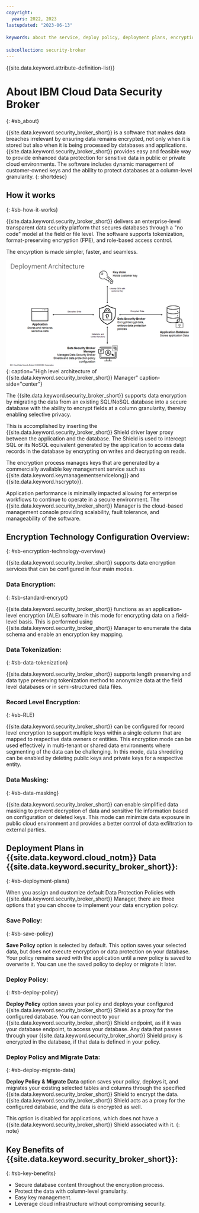 ```yaml
---
copyright:
  years: 2022, 2023
lastupdated: "2023-06-13"

keywords: about the service, deploy policy, deployment plans, encryption technology, encryption modes, data protection modes

subcollection: security-broker
---
```


{{site.data.keyword.attribute-definition-list}}

# About IBM Cloud Data Security Broker
{: #sb_about}

{{site.data.keyword.security_broker_short}} is a software that makes data breaches irrelevant
by ensuring data remains encrypted, not only when it is stored but also when it is being processed by databases and applications. 
{{site.data.keyword.security_broker_short}} provides easy and feasible way to provide enhanced data protection for sensitive data in public or private cloud environments. The software includes dynamic management of customer-owned keys and the ability to protect databases at a column-level granularity.
{: shortdesc}

## How it works
{: #sb-how-it-works}

{{site.data.keyword.security_broker_short}} delivers an enterprise-level transparent data security platform that secures databases through a "no code" model at the field or file level. 
The software supports tokenization, format-preserving encryption (FPE), and role-based access control. 

The encyrption is made simpler, faster, and seamless.

![High level architecture of {{site.data.keyword.security_broker_short}} Manager](images/deploy_architecture.png "High level architecture of {{site.data.keyword.security_broker_short}} Manager"){: caption="High level architecture of {{site.data.keyword.security_broker_short}} Manager" caption-side="center"}

The {{site.data.keyword.security_broker_short}} supports data encryption by migrating the data from an existing SQL/NoSQL database into a secure database with the ability to encrypt fields at a column granularity, thereby enabling selective privacy.

This is accomplished by inserting the {{site.data.keyword.security_broker_short}} Shield driver
layer proxy between the application and the database. The Shield is used to intercept
SQL or its NoSQL equivalent generated by the application to access data
records in the database by encrypting on writes and decrypting on reads.

The encryption process manages keys that are generated by a commercially available key management service such as {{site.data.keyword.keymanagementservicelong}} and {{site.data.keyword.hscrypto}}. 

Application performance is minimally impacted allowing for enterprise workflows to continue to operate in a secure environment. The {{site.data.keyword.security_broker_short}} Manager is the cloud-based management console providing scalability, fault tolerance, and manageability of the software.

## Encryption Technology Configuration Overview:
{: #sb-encryption-technology-overview}

{{site.data.keyword.security_broker_short}} supports data encryption services that can be configured
in four main modes.

### Data Encryption: 
{: #sb-standard-encrypt}

{{site.data.keyword.security_broker_short}} functions as an application-level encryption (ALE) software in this mode for encrypting data on a field-level basis. This is performed using {{site.data.keyword.security_broker_short}} Manager to enumerate the data schema and enable an encryption key mapping.

### Data Tokenization:
{: #sb-data-tokenization}

{{site.data.keyword.security_broker_short}} supports length preserving and data type preserving tokenization method to anonymize data at the field level databases or in semi-structured data files.

### Record Level Encryption:
{: #sb-RLE}

{{site.data.keyword.security_broker_short}} can be configured for record level encryption to support multiple keys within a single column that are mapped to respective data owners or entities. This
encryption mode can be used effectively in multi-tenant or shared data environments where segmenting of the data can be challenging. In this mode, data shredding can be enabled by deleting public keys and private keys for a respective entity.

### Data Masking: 
{: #sb-data-masking}

{{site.data.keyword.security_broker_short}} can enable simplified data masking to prevent decryption of data and sensitive file information based on configuration or deleted keys. This mode can minimize data
exposure in public cloud environment and provides a better control of data exfiltration to external parties.

## Deployment Plans in {{site.data.keyword.cloud_notm}} Data {{site.data.keyword.security_broker_short}}:
{: #sb-deployment-plans}

When you assign and customize default Data Protection Policies with {{site.data.keyword.security_broker_short}} Manager, there are three options that you can choose to
implement your data encryption policy:

### Save Policy:
{: #sb-save-policy}

**Save Policy** option is selected by default. This option saves your selected data, but does not execute encryption or data protection on your database. Your policy remains saved with the application until a new policy is saved to overwrite it. You can use the saved policy to deploy or migrate it later.

### Deploy Policy:
{: #sb-deploy-policy}

**Deploy Policy** option saves your policy and deploys your configured {{site.data.keyword.security_broker_short}} Shield as a proxy for the configured database. You can connect to your {{site.data.keyword.security_broker_short}} Shield endpoint, as if it was your database endpoint, to access your database.
Any data that passes through your {{site.data.keyword.security_broker_short}} Shield proxy is
encrypted in the database, if that data is defined in your policy.

### Deploy Policy and Migrate Data:
{: #sb-deploy-migrate-data}

**Deploy Policy & Migrate Data** option saves your policy, deploys it, and migrates your existing selected tables and columns through the specified {{site.data.keyword.security_broker_short}} Shield to encrypt the data. 
{{site.data.keyword.security_broker_short}} Shield acts as a proxy for the configured database, and the data is encrypted as well.

This option is disabled for applications, which does not have a {{site.data.keyword.security_broker_short}} Shield associated with it.
{: note}

## Key Benefits of {{site.data.keyword.security_broker_short}}:
{: #sb-key-benefits}

- Secure database content throughout the encryption process.
- Protect the data with column-level granularity.
- Easy key management.
- Leverage cloud infrastructure without compromising security.


